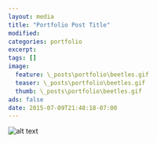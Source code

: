 ```yaml
---
layout: media
title: "Portfolio Post Title"
modified:
categories: portfolio
excerpt:
tags: []
image:
  feature: \_posts\portfolio\beetles.gif
  teaser: \_posts\portfolio\beetles.gif
  thumb: \_posts\portfolio\beetles.gif
ads: false
date: 2015-07-09T21:48:18-07:00
---
```


![alt text](\_posts\portfolio\beetles.gif "Beetlejuice")
